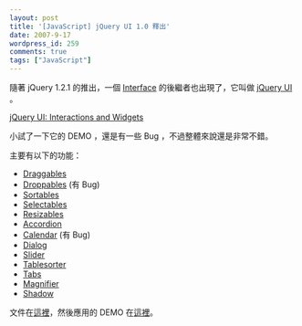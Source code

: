 ```yaml
---
layout: post
title: '[JavaScript] jQuery UI 1.0 釋出'
date: 2007-9-17
wordpress_id: 259
comments: true
tags: ["JavaScript"]
---
```


隨著 jQuery 1.2.1 的推出，一個 [Interface](http://interface.eyecon.ro/) 的後繼者也出現了，它叫做 [jQuery UI](http://ui.jquery.com/) 。 

[jQuery UI: Interactions and Widgets](http://jquery.com/blog/2007/09/17/jquery-ui-interactions-and-widgets/)

小試了一下它的 DEMO ，還是有一些 Bug ，不過整體來說還是非常不錯。

主要有以下的功能：

* [Draggables](http://docs.jquery.com/UI/Draggables)
* [Droppables](http://docs.jquery.com/UI/Droppables) (有 Bug) 
* [Sortables](http://docs.jquery.com/UI/Sortables)
* [Selectables](http://docs.jquery.com/UI/Selectables)
* [Resizables](http://docs.jquery.com/UI/Resizables)
* [Accordion](http://docs.jquery.com/UI/Accordion)
* [Calendar](http://docs.jquery.com/Plugins/Calendar) (有 Bug) 
* [Dialog](http://docs.jquery.com/UI/Dialog)
* [Slider](http://docs.jquery.com/UI/Slider)
* [Tablesorter](http://docs.jquery.com/Plugins/Tablesorter)
* [Tabs](http://docs.jquery.com/UI/Tabs)
* [Magnifier](http://docs.jquery.com/UI/Magnifier)
* [Shadow](http://docs.jquery.com/UI/Shadow)


文件在[這裡](http://docs.jquery.com/UI)，然後應用的 DEMO 在[這裡](http://dev.jquery.com/view/trunk/plugins/ui/apps/gallery_advanced/)。 
